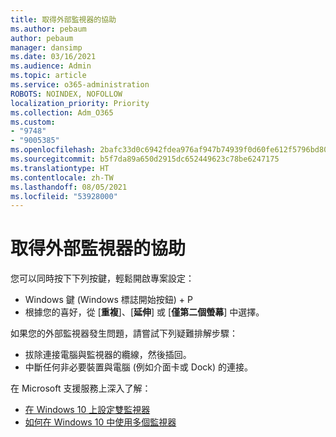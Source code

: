 ```yaml
---
title: 取得外部監視器的協助
ms.author: pebaum
author: pebaum
manager: dansimp
ms.date: 03/16/2021
ms.audience: Admin
ms.topic: article
ms.service: o365-administration
ROBOTS: NOINDEX, NOFOLLOW
localization_priority: Priority
ms.collection: Adm_O365
ms.custom:
- "9748"
- "9005385"
ms.openlocfilehash: 2bafc33d0c6942fdea976af947b74939f0d60fe612f5796bd80e2ed8fce8b2e1
ms.sourcegitcommit: b5f7da89a650d2915dc652449623c78be6247175
ms.translationtype: HT
ms.contentlocale: zh-TW
ms.lasthandoff: 08/05/2021
ms.locfileid: "53928000"
---
```

# <a name="get-help-with-external-monitors"></a>取得外部監視器的協助

您可以同時按下下列按鍵，輕鬆開啟專案設定：

- Windows 鍵 (Windows 標誌開始按鈕) + P
- 根據您的喜好，從 [**重複**]、[**延伸**] 或 [**僅第二個螢幕**] 中選擇。

如果您的外部監視器發生問題，請嘗試下列疑難排解步驟：

- 拔除連接電腦與監視器的纜線，然後插回。
- 中斷任何非必要裝置與電腦 (例如介面卡或 Dock) 的連接。

在 Microsoft 支援服務上深入了解：

- [在 Windows 10 上設定雙監視器](https://support.microsoft.com/windows/set-up-dual-monitors-on-windows-10-3d5c15dc-cc63-d850-aeb6-b41778147554)
- [如何在 Windows 10 中使用多個監視器](https://support.microsoft.com/windows/how-to-use-multiple-monitors-in-windows-10-329c6962-5a4d-b481-7baa-bec9671f728a)

